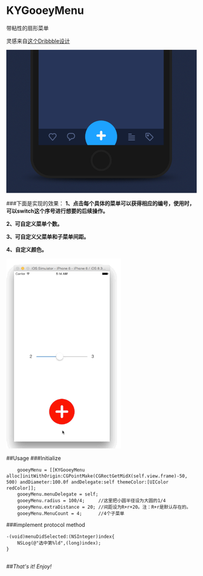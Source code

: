# KYGooeyMenu
带粘性的扇形菜单

灵感来自[这个Dribbble设计](https://dribbble.com/shots/1936758-GIF-of-the-Tap-Bar-Concept)

![](dribble_demo.gif)

###下面是实现的效果：
**1、点击每个具体的菜单可以获得相应的编号，使用时，可以switch这个序号进行想要的后续操作。**

**2、可自定义菜单个数。**

**3、可自定义父菜单和子菜单间距。**

**4、自定义颜色。**

![](gooey.gif)

##Usage
###Initialize
```
    gooeyMenu = [[KYGooeyMenu alloc]initWithOrigin:CGPointMake(CGRectGetMidX(self.view.frame)-50, 500) andDiameter:100.0f andDelegate:self themeColor:[UIColor redColor]];
    gooeyMenu.menuDelegate = self;
    gooeyMenu.radius = 100/4;     //这里把小圆半径设为大圆的1/4
    gooeyMenu.extraDistance = 20; //间距设为R+r+20。注：R+r是默认存在的。
    gooeyMenu.MenuCount = 4;      //4个子菜单

```

###implement protocol method
```
-(void)menuDidSelected:(NSInteger)index{
    NSLog(@"选中第%ld",(long)index);
}


```


##*That's it!*    *Enjoy!*

